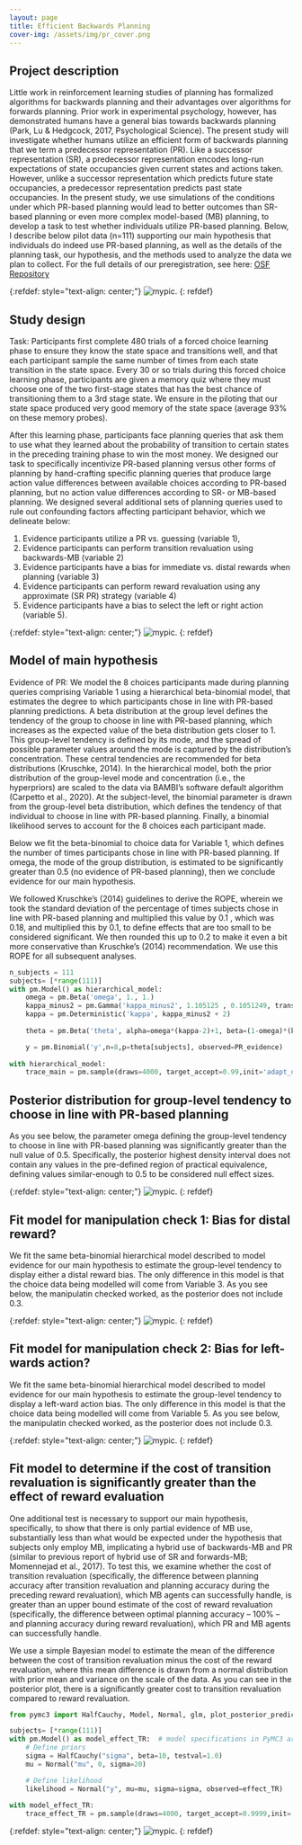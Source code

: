 ```yaml
---
layout: page
title: Efficient Backwards Planning
cover-img: /assets/img/pr_cover.png
---
```


## Project description

Little work in reinforcement learning studies of planning has formalized algorithms for backwards planning and their advantages over algorithms for forwards planning. Prior work in experimental psychology, however, has demonstrated humans have a general bias towards backwards planning (Park, Lu & Hedgcock, 2017, Psychological Science). The present study will investigate whether humans utilize an efficient form of backwards planning that we term a predecessor representation (PR). Like a successor representation (SR), a predecessor representation encodes long-run expectations of state occupancies given current states and actions taken. However, unlike a successor representation which predicts future state occupancies, a predecessor representation predicts past state occupancies. In the present study, we use simulations of the conditions under which PR-based planning would lead to better outcomes than SR-based planning or even more complex model-based (MB) planning, to develop a task to test whether individuals utilize PR-based planning. Below, I describe below pilot data (n=111) supporting our main hypothesis that individuals do indeed use PR-based planning, as well as the details of the planning task, our hypothesis, and the methods used to analyze the data we plan to collect. For the full details of our preregistration, see here: [OSF Repository](https://osf.io/s286z/)

{:refdef: style="text-align: center;"}
![mypic](assets/img/task_PR.png). 
{: refdef} 

## Study design

Task: Participants first complete 480 trials of a forced choice learning phase to ensure they know the state space and transitions well, and that each participant sample the same number of times from each state transition in the state space. Every 30 or so trials during this forced choice learning phase, participants are given a memory quiz where they must choose one of the two first-stage states that has the best chance of transitioning them to a 3rd stage state. We ensure in the piloting that our state space produced very good memory of the state space (average 93% on these memory probes).

After this learning phase, participants face planning queries that ask them to use what they learned about the probability of transition to certain states in the preceding training phase to win the most money. We designed our task to specifically incentivize PR-based planning versus other forms of planning by hand-crafting specific planning queries that produce large action value differences between available choices according to PR-based planning, but no action value differences according to SR- or MB-based planning. We designed several additional sets of planning queries used to rule out confounding factors affecting participant behavior, which we delineate below:

1. Evidence participants utilize a PR vs. guessing (variable 1),
2. Evidence participants can perform transition revaluation using backwards-MB (variable 2)
3. Evidence participants have a bias for immediate vs. distal rewards when planning (variable 3)
4. Evidence participants can perform reward revaluation using any approximate (SR PR) strategy (variable 4)
5. Evidence participants have a bias to select the left or right action (variable 5). 

    
{:refdef: style="text-align: center;"}
![mypic](assets/img/transition_reval.png). 
{: refdef} 


## Model of main hypothesis

Evidence of PR: We model the 8 choices participants made during planning queries comprising Variable 1 using a hierarchical beta-binomial model, that estimates the degree to which participants chose in line with PR-based planning predictions. A beta distribution at the group level defines the tendency of the group to choose in line with PR-based planning, which increases as the expected value of the beta distribution gets closer to 1. This group-level tendency is defined by its mode, and the spread of possible parameter values around the mode is captured by the distribution’s concentration. These central tendencies are recommended for beta distributions (Kruschke, 2014). In the hierarchical model, both the prior distribution of the group-level mode and concentration (i.e., the hyperpriors) are scaled to the data via BAMBI’s software default algorithm (Carpetto et al., 2020). At the subject-level, the binomial parameter is drawn from the group-level beta distribution, which defines the tendency of that individual to choose in line with PR-based planning. Finally, a binomial likelihood serves to account for the 8 choices each participant made.

Below we fit the beta-binomial to choice data for Variable 1, which defines the number of times participants chose in line with PR-based planning. If omega, the mode of the group distribution, is estimated to be significantly greater than 0.5 (no evidence of PR-based planning), then we conclude evidence for our main hypothesis.

We followed Kruschke’s (2014) guidelines to derive the ROPE, wherein we took the standard deviation of the percentage of times subjects chose in line with PR-based planning and multiplied this value by 0.1 , which was 0.18, and multiplied this by 0.1, to define effects that are too small to be considered significant. We then rounded this up to 0.2 to make it even a bit more conservative than Kruschke’s (2014) recommendation. We use this ROPE for all subsequent analyses.

```python
n_subjects = 111
subjects= [*range(111)]
with pm.Model() as hierarchical_model:
    omega = pm.Beta('omega', 1., 1.)
    kappa_minus2 = pm.Gamma('kappa_minus2', 1.105125 , 0.1051249, transform=None)
    kappa = pm.Deterministic('kappa', kappa_minus2 + 2)
    
    theta = pm.Beta('theta', alpha=omega*(kappa-2)+1, beta=(1-omega)*(kappa-2)+1, shape=n_subjects)

    y = pm.Binomial('y',n=8,p=theta[subjects], observed=PR_evidence) 
    
with hierarchical_model:
    trace_main = pm.sample(draws=4000, target_accept=0.99,init='adapt_diag')
```

## Posterior distribution for group-level tendency to choose in line with PR-based planning

As you see below, the parameter omega defining the group-level tendency to choose in line with PR-based planning was significantly greater than the null value of 0.5. Specifically, the posterior highest density interval does not contain any values in the pre-defined region of practical equivalence, defining values similar-enough to 0.5 to be considered null effect sizes. 
    
{:refdef: style="text-align: center;"}
![mypic](assets/img/omega_PRevidence_posterior_betabinomial.png). 
{: refdef}    


## Fit model for manipulation check 1: Bias for distal reward?

We fit the same beta-binomial hierarchical model described to model evidence for our main hypothesis to estimate the group-level tendency to display either a distal reward bias. The only difference in this model is that the choice data being modelled will come from Variable 3. As you see below, the manipulatin checked worked, as the posterior does not include 0.3.

{:refdef: style="text-align: center;"}
![mypic](assets/img/omega_posterior_distalbias_betabinomial.png). 
{: refdef}

## Fit model for manipulation check 2: Bias for left-wards action?


We fit the same beta-binomial hierarchical model described to model evidence for our main hypothesis to estimate the group-level tendency to display a left-ward action bias. The only difference in this model is that the choice data being modelled will come from Variable 5. As you see below, the manipulatin checked worked, as the posterior does not include 0.3.

{:refdef: style="text-align: center;"}
![mypic](assets/img/omega_posterior_actionbias_betabinomial.png). 
{: refdef}

## Fit model to determine if the cost of transition revaluation is significantly greater than the effect of reward evaluation

One additional test is necessary to support our main hypothesis, specifically, to show that there is only partial evidence of MB use, substantially less than what would be expected under the hypothesis that subjects only employ MB, implicating a hybrid use of backwards-MB and PR (similar to previous report of hybrid use of SR and forwards-MB; Momennejad et al., 2017). To test this, we examine whether the cost of transition revaluation (specifically, the difference between planning accuracy after transition revaluation and planning accuracy during the preceding reward revaluation), which MB agents can successfully handle, is greater than an upper bound estimate of the cost of reward revaluation (specifically, the difference between optimal planning accuracy – 100% – and planning accuracy during reward revaluation), which PR and MB agents can successfully handle.

We use a simple Bayesian model to estimate the mean of the difference between the cost of transition revaluation minus the cost of the reward revaluation, where this mean difference is drawn from a normal distribution with prior mean and variance on the scale of the data. As you can see in the posterior plot, there is a significantly greater cost to transition revaluation compared to reward revaluation.

```python
from pymc3 import HalfCauchy, Model, Normal, glm, plot_posterior_predictive_glm, sample

subjects= [*range(111)]
with pm.Model() as model_effect_TR:  # model specifications in PyMC3 are wrapped in a with-statement
    # Define priors
    sigma = HalfCauchy("sigma", beta=10, testval=1.0)
    mu = Normal("mu", 0, sigma=20)

    # Define likelihood
    likelihood = Normal("y", mu=mu, sigma=sigma, observed=effect_TR)
    
with model_effect_TR:
    trace_effect_TR = pm.sample(draws=4000, target_accept=0.9999,init='adapt_diag')
```

{:refdef: style="text-align: center;"}
![mypic](assets/img/effect_TR.png). 
{: refdef}